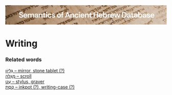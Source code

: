 <html><body><img id="banner" src="../../images/banners/banner.png" alt="banner" /></body></html>

# **Writing**


### Related words
[גִּלָּיוֹן – mirror, stone tablet (?)](../words/gillayon.md)<br>[מְגִלָּה – scroll](../words/mgillah.md)<br>[עֵט – stylus, graver](../words/3ot.md)<br>[קֶסֶת – inkpot (?), writing-case (?)](../words/qeseth.md)<br>